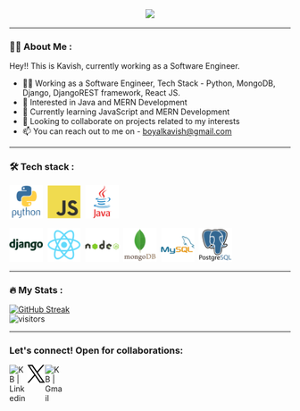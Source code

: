 <div id="header" align="center">
  <img src="https://media.giphy.com/media/5ndklThG9vUUdTmgMn/giphy.gif" width="80"/>
</div>

---

### :man_technologist: About Me :
Hey!! This is Kavish, currently working as a Software Engineer.
<!---
//- 👋 Hey, I’m Kavish Boyal(@universekavish). 
--->
- 🧑‍💻 Working as a Software Engineer, Tech Stack - Python, MongoDB, Django, DjangoREST framework, React JS.
- 👀 Interested in Java and MERN Development
- 🌱 Currently learning JavaScript and MERN Development
- 💞️ Looking to collaborate on projects related to my interests
- 📫 You can reach out to me on - boyalkavish@gmail.com

<!---
universekavish/universekavish is a ✨ special ✨ repository because its `README.md` (this file) appears on your GitHub profile.
You can click the Preview link to take a look at your changes.
--->
---

### :hammer_and_wrench: Tech stack :
<div>
  <img src="https://github.com/devicons/devicon/blob/master/icons/python/python-original-wordmark.svg" title="Python" alt="React" width="60" height="60"/>&nbsp;
  <img src="https://github.com/devicons/devicon/blob/master/icons/javascript/javascript-original.svg" title="JavaScript" alt="JavaScript" width="60" height="60"/>&nbsp;
  <img src="https://github.com/devicons/devicon/blob/master/icons/java/java-original-wordmark.svg" title="Java" alt="Java" width="60" height="60"/>&nbsp;

  <!---
  <img src="https://github.com/devicons/devicon/blob/master/icons/spring/spring-original-wordmark.svg" title="Spring" alt="Spring" width="40" height="40"/>&nbsp;
  <img src="https://github.com/devicons/devicon/blob/master/icons/redux/redux-original.svg" title="Redux" alt="Redux " width="40" height="40"/>&nbsp;
  <img src="https://github.com/devicons/devicon/blob/master/icons/css3/css3-plain-wordmark.svg"  title="CSS3" alt="CSS" width="40" height="40"/>&nbsp;
  <img src="https://github.com/devicons/devicon/blob/master/icons/html5/html5-original.svg" title="HTML5" alt="HTML" width="40" height="40"/>&nbsp;
--->
  <img src="https://github.com/devicons/devicon/blob/master/icons/django/django-plain-wordmark.svg" title="Django" alt="Django" width="60" height="60"/>&nbsp;
  <img src="https://github.com/devicons/devicon/blob/master/icons/react/react-original.svg" title="ReactJS" alt="ReactJS" width="60" height="60"/>&nbsp;
  <img src="https://github.com/devicons/devicon/blob/master/icons/nodejs/nodejs-original-wordmark.svg" title="NodeJS" alt="NodeJS" width="60" height="60"/>&nbsp;
  <img src="https://github.com/devicons/devicon/blob/master/icons/mongodb/mongodb-original-wordmark.svg" title="MongoDB" alt="MongoDB" width="60" height="60"/>&nbsp;
  <img src="https://github.com/devicons/devicon/blob/master/icons/mysql/mysql-original-wordmark.svg" title="MySQL" alt="MySQL" width="60" height="60"/>&nbsp;
  <img src="https://github.com/devicons/devicon/blob/master/icons/postgresql/postgresql-original-wordmark.svg" title="PostgreSQL" alt="PostgreSQL" width="60" height="60"/>&nbsp;
<!---
  <img src="https://github.com/devicons/devicon/blob/master/icons/firebase/firebase-plain-wordmark.svg" title="Firebase" alt="Firebase" width="40" height="40"/>&nbsp;
  <img src="https://github.com/devicons/devicon/blob/master/icons/mysql/mysql-original-wordmark.svg" title="MySQL"  alt="MySQL" width="40" height="40"/>&nbsp;
  <img src="https://github.com/devicons/devicon/blob/master/icons/nodejs/nodejs-original-wordmark.svg" title="NodeJS" alt="NodeJS" width="40" height="40"/>&nbsp;
  <img src="https://github.com/devicons/devicon/blob/master/icons/amazonwebservices/amazonwebservices-plain-wordmark.svg" title="AWS" alt="AWS" width="40" height="40"/>&nbsp;
  <img src="https://github.com/devicons/devicon/blob/master/icons/git/git-original-wordmark.svg" title="Git" **alt="Git" width="40" height="40"/>
--->
</div>


---

### :fire: My Stats :
[![GitHub Streak](http://github-readme-streak-stats.herokuapp.com?user=universekavish&theme=dark&background=000000)](https://git.io/streak-stats)
<br />
![visitors](https://visitor-badge.laobi.icu/badge?page_id=universekavish.universekavish)
<!---
[![Top Langs](https://github-readme-stats.vercel.app/api/top-langs/?username=universekavish&layout=compact&theme=vision-friendly-dark)](https://github.com/anuraghazra/github-readme-stats)

![GitHub stats](https://github-readme-stats.vercel.app/api?username=universekavish&theme=shades-of-black&show_icons=true)
--->
---

### Let's connect! Open for collaborations:

<a href="https://www.linkedin.com/in/kavishboyal/">
    <img align="left" alt="K B | Linkedin" width="32px" src="https://img.icons8.com/color/344/linkedin-circled--v1.png" />
  </a>
  <a href="https://twitter.com/kavish_boyal">
    <img align="left" alt="K B | Twitter" width="32px" src="https://github.com/devicons/devicon/blob/master/icons/twitter/twitter-original.svg" />
  </a>
  <a href="mailto:boyalkavish@gmail.com">
    <img align="left" alt="K B | Gmail" width="32px" src="https://img.icons8.com/fluency/344/email-open.png" />
  </a>
<br />
